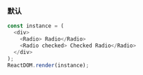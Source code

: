 ### 默认

<!--start-code-->
```js
const instance = (
  <div>
    <Radio> Radio</Radio>
    <Radio checked> Checked Radio</Radio>
  </div>
);
ReactDOM.render(instance);
```
<!--end-code-->